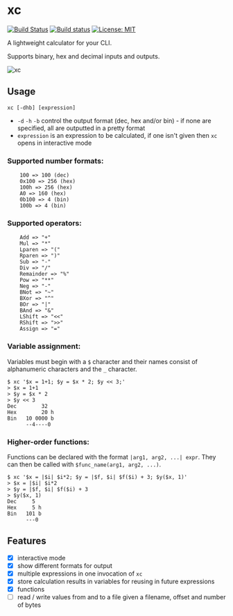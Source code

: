# xc

[![Build Status](https://travis-ci.com/nikofil/xc.svg?branch=master)](https://travis-ci.com/nikofil/xc)
[![Build status](https://ci.appveyor.com/api/projects/status/not3oblqs7ere5p4?svg=true)](https://ci.appveyor.com/project/nikofil/xc)
[![License: MIT](https://img.shields.io/badge/License-MIT-blue.svg)](https://opensource.org/licenses/MIT)

A lightweight calculator for your CLI.

Supports binary, hex and decimal inputs and outputs.

![xc](https://i.imgur.com/BKtJfuS.png)

## Usage

`xc [-dhb] [expression]`

* `-d` `-h` `-b` control the output format (dec, hex and/or bin) - if none are specified, all are outputted in a pretty format
* `expression` is an expression to be calculated, if one isn't given then `xc` opens in interactive mode

### Supported number formats:
```
    100 => 100 (dec)
    0x100 => 256 (hex)
    100h => 256 (hex)
    A0 => 160 (hex)
    0b100 => 4 (bin)
    100b => 4 (bin)
```

### Supported operators:
```
    Add => "+"
    Mul => "*"
    Lparen => "("
    Rparen => ")"
    Sub => "-"
    Div => "/"
    Remainder => "%"
    Pow => "**"
    Neg => "-"
    BNot => "~"
    BXor => "^"
    BOr => "|"
    BAnd => "&"
    LShift => "<<"
    RShift => ">>"
    Assign => "="
```

### Variable assignment:
Variables must begin with a `$` character and their names consist of alphanumeric characters and the `_` character.
```console
$ xc '$x = 1+1; $y = $x * 2; $y << 3;'
> $x = 1+1
> $y = $x * 2
> $y << 3
Dec        32  
Hex        20 h
Bin   10 0000 b
      --4----0 
```

### Higher-order functions:
Functions can be declared with the format `|arg1, arg2, ...| expr`. They can then be called with `$func_name(arg1, arg2, ...)`.
```console
$ xc '$x = |$i| $i*2; $y = |$f, $i| $f($i) + 3; $y($x, 1)'
> $x = |$i| $i*2
> $y = |$f, $i| $f($i) + 3
> $y($x, 1)
Dec     5  
Hex     5 h
Bin   101 b
      ---0 
```

## Features
- [x] interactive mode
- [x] show different formats for output
- [x] multiple expressions in one invocation of `xc`
- [x] store calculation results in variables for reusing in future expressions
- [x] functions
- [ ] read / write values from and to a file given a filename, offset and number of bytes
